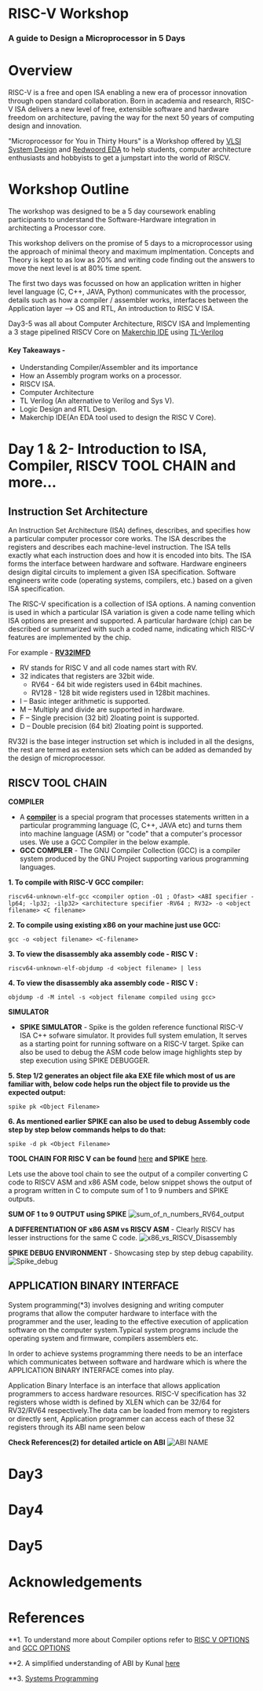 # RISC-V Workshop

### A guide to Design a Microprocessor in 5 Days

# Overview 
RISC-V is a free and open ISA enabling a new era of processor innovation through open standard collaboration. Born in academia and research, RISC-V ISA delivers a new level of free, extensible software and hardware freedom on architecture, paving the way for the next 50 years of computing design and innovation.

"Microprocessor for You in Thirty Hours" is a Workshop offered by [VLSI System Design](https://www.vlsisystemdesign.com) and [Redwoord EDA](https://www.redwoodeda.com/) to help students, computer architecture enthusiasts and hobbyists to get a jumpstart into the world of RISCV.

# Workshop Outline 
The workshop was designed to be a 5 day coursework enabling participants to understand the Software-Hardware integration in architecting a Processor core.

This workshop delivers on the promise of 5 days to a microprocessor using the approach of minimal theory and maximum implmentation. Concepts and Theory is kept to as low as 20% and writing code finding out the answers to move the next level is at 80% time spent. 

The first two days was focussed on how an application written in higher level language (C, C++, JAVA, Python) communicates with the processor, details such as how a compiler / assembler works, interfaces between the Application layer --> OS and RTL, An introduction to RISC V ISA. 

Day3-5 was all about Computer Architecture, RISCV ISA and Implementing a 3 stage pipelined RISCV Core on [Makerchip IDE](https://www.makerchip.com/) using [TL-Verilog](https://tl-x.org/)

#### Key Takeaways - 
  - Understanding Compiler/Assembler and its importance
  - How an Assembly program works on a processor. 
  - RISCV ISA.
  - Computer Architecture
  - TL Verilog (An alternative to Verilog and Sys V).
  - Logic Design and RTL Design.
  - Makerchip IDE(An EDA tool used to design the RISC V Core). 

# Day 1 & 2- Introduction to ISA, Compiler, RISCV TOOL CHAIN and more...

## Instruction Set Architecture
An Instruction Set Architecture (ISA) defines, describes, and specifies how a particular computer processor core works. The ISA describes the registers and 
describes each machine-level instruction. The ISA tells exactly what each instruction does and how it is encoded into bits. The ISA forms the interface between 
hardware and software. Hardware engineers design digital circuits to implement a given ISA specification. Software engineers write code (operating systems, 
compilers, etc.) based on a given ISA specification. 

The RISC-V specification is a collection of ISA options. A naming convention is used in which a particular ISA variation is given a code name telling which ISA 
options are present and supported. A particular hardware (chip) can be described or summarized with such a coded name, indicating which RISC-V features are 
implemented by the chip. 

For example - <ins>__RV32IMFD__</ins>

  - RV stands for RISC V and all code names start with RV. 
  - 32 indicates that registers are 32bit wide. 
    - RV64 - 64 bit wide registers used in 64bit machines.
    - RV128 - 128 bit wide registers used in 128bit machines.
  - I – Basic integer arithmetic is supported.
  - M – Multiply and divide are supported in hardware. 
  - F – Single precision (32 bit) 2loating point is supported. 
  - D – Double precision (64 bit) 2loating point is supported.
  
RV32I is the base integer instruction set which is included in all the designs, the rest are termed as extension sets which can be added as demanded by the design of microprocessor. 

## RISCV TOOL CHAIN 
__COMPILER__
  - A <ins>__compiler__</ins> is a special program that processes statements written in a particular programming language (C, C++, JAVA etc) and turns them into 
    machine language (ASM) or "code" that a computer's processor uses. We use a GCC Compiler in the below example. 
  - __GCC COMPILER__ - The GNU Compiler Collection (GCC) is a compiler system produced by the GNU Project supporting various programming languages. 

**1. To compile with RISC-V GCC compiler:**
```
riscv64-unknown-elf-gcc <compiler option -O1 ; Ofast> <ABI specifier -lp64; -lp32; -ilp32> <architecture specifier -RV64 ; RV32> -o <object filename> <C filename> 
```
**2. To compile using existing x86 on your machine just use GCC:**
```
gcc -o <object filename> <C-filename> 
```
**3. To view the disassembly aka assembly code - RISC V :**
```
riscv64-unknown-elf-objdump -d <object filename> | less 
```
**4. To view the disassembly aka assembly code - RISC V :**
```
objdump -d -M intel -s <object filename compiled using gcc> 
```


__SIMULATOR__
  - __SPIKE SIMULATOR__ - Spike is the golden reference functional RISC-V ISA C++ sofware simulator. It provides full system emulation, It serves as a starting 
    point for running software on a RISC-V target. Spike can also be used to debug the ASM code below image highlights step by step execution using SPIKE 
    DEBUGGER.

**5. Step 1/2 generates an object file aka EXE file which most of us are familiar with, below code helps run the object file to provide us the expected output:**
```
spike pk <Object Filename>
```
**6. As mentioned earlier SPIKE can also be used to debug Assembly code step by step below commands helps to do that:**
```
spike -d pk <Object Filename>
```

__TOOL CHAIN FOR RISC V can be found__ [here](http://hdlexpress.com/RisKy1/How2/toolchain/toolchain.html) __and SPIKE__ [here](https://chipyard.readthedocs.io/en/latest/Software/Spike.html). 


Lets use the above tool chain to see the output of a compiler converting C code to RISCV ASM and x86 ASM code, below snippet shows the output of a program written 
in C to compute sum of 1 to 9 numbers and SPIKE outputs.


__SUM OF 1 to 9 OUTPUT using SPIKE__
![sum_of_n_numbers_RV64_output](https://user-images.githubusercontent.com/14968674/92629425-ed424100-f2eb-11ea-8a04-53dc0b77e37e.png)

__A DIFFERENTIATION OF x86 ASM vs RISCV ASM__ - Clearly RISCV has lesser instructions for the same C code. 
![x86_vs_RISCV_Disassembly](https://user-images.githubusercontent.com/14968674/92628266-2974a200-f2ea-11ea-8351-3c9b10e6bc0a.png)

__SPIKE DEBUG ENVIRONMENT__ - Showcasing step by step debug capability. 
![Spike_debug](https://user-images.githubusercontent.com/14968674/92629442-f16e5e80-f2eb-11ea-9f94-25146160b835.jpg)


## APPLICATION BINARY INTERFACE 
System programming(*3) involves designing and writing computer programs that allow the computer hardware to interface with the programmer and the user, leading to  the effective execution of application software on the computer system.Typical system programs include the operating system and firmware, compilers assemblers etc.

In order to achieve systems programming there needs to be an interface which communicates between software and hardware which is where the APPLICATION BINARY 
INTERFACE comes into play. 

Application Binary Interface is an interface that allows application programmers to access hardware resources. RISC-V specification has 32 registers whose width 
is defined by XLEN which can be 32/64 for RV32/RV64 respectively.The data can be loaded from memory to registers or directly sent, Application programmer can 
access each of these 32 registers through its ABI name seen below

__Check References(2) for detailed article on ABI__
![ABI NAME](https://www.vlsisystemdesign.com/wp-content/uploads/2017/12/32-registers.png)


# Day3 

# Day4 

# Day5

# Acknowledgements 

# References 

**1. To understand more about Compiler options refer to [RISC V OPTIONS](https://www.sifive.com/blog/all-aboard-part-1-compiler-args) and [GCC OPTIONS](https://gcc.gnu.org/onlinedocs/gcc/Option-Index.html#Option-Index_op_letter-O)

**2. A simplified understanding of ABI by Kunal [here](https://www.vlsisystemdesign.com/abi-get-this-one-right-risc-v-is-all-yours/)

**3. [Systems Programming](https://en.wikipedia.org/wiki/Systems_programming)
